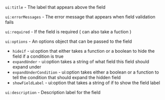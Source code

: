 


`ui:title` - The label that appears above the field

`ui:errorMessages` - The error message that appears when field validation fails

`ui:required` - If the field is required ( can also take a fuction )

`ui:options` - An options object that can be passed to the field

   * `hideif` - ui:option that either takes a function or a boolean to hide the field if a condition is true
   * `expandUnder` - ui:option takes a string of what field this field should expand under
   * `expandUnderCondition` - ui:option takes either a boolean or a function to tell the condition that should expand the hidden field
   * `showFieldLabel` - ui:option that takes a string of if to show the field label
   
`ui:description` - Description label for the field


